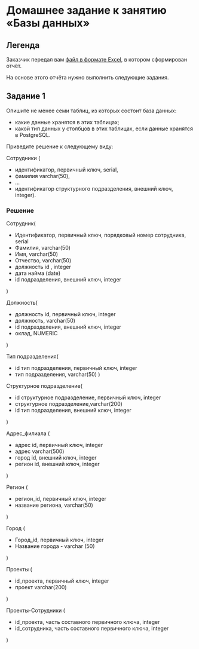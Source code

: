 # Домашнее задание к занятию «Базы данных»

## Легенда

Заказчик передал вам [файл в формате Excel](hw-12-1.xlsx), в котором сформирован отчёт.

На основе этого отчёта нужно выполнить следующие задания.

## Задание 1

Опишите не менее семи таблиц, из которых состоит база данных:

* какие данные хранятся в этих таблицах;
* какой тип данных у столбцов в этих таблицах, если данные хранятся в PostgreSQL.

Приведите решение к следующему виду:

Сотрудники (

* идентификатор, первичный ключ, serial,
* фамилия varchar(50),
* ...
* идентификатор структурного подразделения, внешний ключ, integer).

### Решение

Сотрудник(

* Идентификатор, первичный ключ, порядковый номер сотрудника, serial
* Фамилия, varchar(50)
* Имя, varchar(50)
* Отчество, varchar(50)
* должность id , integer
* дата найма (date)
* id подразделения, внешний ключ, integer

)

Должность(

* должность id, первичный ключ, integer
* должность, varchar(50)
* id подразделения, внешний ключ, integer
* оклад, NUMERIC

)

Тип подразделения(

* id тип подразделения, первичный ключ, integer
* тип подразделения, varchar(50)
)

Структурное подразделение(

* id структурное подразделение, первичный ключ, integer
* структурное подразделение,varchar(200)
* id тип подразделения, внешний ключ, integer

)

Адрес_филиала (

* адрес id, первичный ключ, integer
* адрес varchar(500)
* город id, внешний ключ, integer
* регион id, внешний ключ, integer

)

Регион (

* регион_id, первичный ключ, integer
* название региона, varchar(50)

)

Город (

* Город_id, первичный ключ, integer
* Название города - varchar (50)

)

Проекты (

* id_проекта, первичный ключ, integer
* проект varchar(200)

)

Проекты-Сотрудники (

* id_проекта, часть составного первичного ключа, integer
* id_сотрудника, часть составного первичного ключа, integer

)
